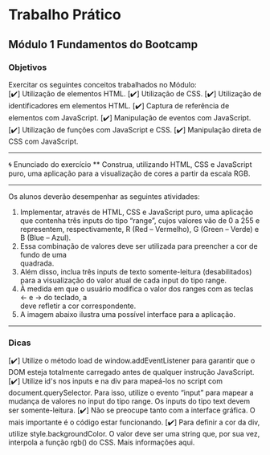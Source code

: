 # Trabalho Prático

## Módulo 1 Fundamentos do Bootcamp

### Objetivos

Exercitar os seguintes conceitos trabalhados no Módulo:  
[:heavy_check_mark:] Utilização de elementos HTML.
[:heavy_check_mark:] Utilização de CSS.
[:heavy_check_mark:] Utilização de identificadores em elementos HTML.
[:heavy_check_mark:] Captura de referência de elementos com JavaScript.
[:heavy_check_mark:] Manipulação de eventos com JavaScript.
[:heavy_check_mark:] Utilização de funções com JavaScript e CSS.
[:heavy_check_mark:] Manipulação direta de CSS com JavaScript.

---

:cyclone: Enunciado do exercício
\*\* Construa, utilizando HTML, CSS e JavaScript puro, uma aplicação para a visualização de cores a partir da escala RGB.

---

Os alunos deverão desempenhar as seguintes atividades:

1. Implementar, através de HTML, CSS e JavaScript puro, uma aplicação que contenha três inputs do tipo “range”, cujos valores vão de 0 a 255 e representem, respectivamente, R (Red – Vermelho), G (Green – Verde) e B (Blue – Azul).
2. Essa combinação de valores deve ser utilizada para preencher a cor de fundo de uma <div> quadrada.
3. Além disso, inclua três inputs de texto somente-leitura (desabilitados) para a visualização do valor atual de cada input do tipo range.
4. À medida em que o usuário modifica o valor dos ranges com as teclas ← e → do teclado, a <div> deve refletir a cor correspondente.
5. A imagem abaixo ilustra uma possível interface para a aplicação.

---

### Dicas

[:heavy_check_mark:] Utilize o método load de window.addEventListener para garantir que o DOM esteja totalmente carregado antes de qualquer instrução JavaScript.
[:heavy_check_mark:] Utilize id's nos inputs e na div para mapeá-los no script com document.querySelector. Para isso, utilize o evento “input” para mapear a mudança de valores no input do tipo range. Os inputs do tipo text devem ser somente-leitura.
[:heavy_check_mark:] Não se preocupe tanto com a interface gráfica. O mais importante é o código estar funcionando.
[:heavy_check_mark:] Para definir a cor da div, utilize style.backgroundColor. O valor deve ser uma string que, por sua vez, interpola a função rgb() do CSS. Mais informações aqui.
